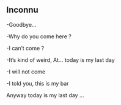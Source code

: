 ## Inconnu
-Goodbye…

-Why do you come here ? 

-I can’t come ? 

-It’s kind of weird, At… today is my last day 

-I will not come 

-I told you, this is my bar 

Anyway today is my last day …
